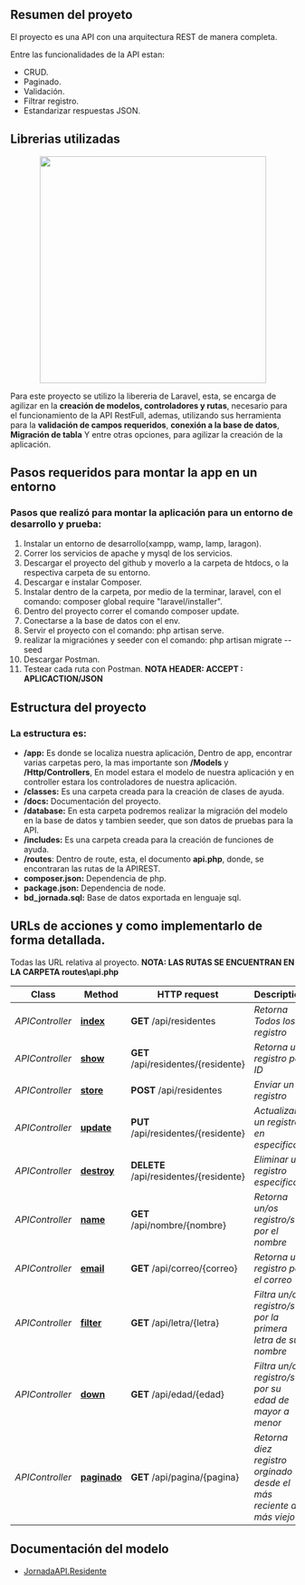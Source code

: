 ## Resumen del proyeto
El proyecto es una API con una arquitectura REST de manera completa.

Entre las funcionalidades de la API estan:

-  CRUD.
-  Paginado.
-  Validación. 
-  Filtrar registro.
-  Estandarizar respuestas JSON.

## Librerias utilizadas

<p align="center"><a href="https://laravel.com" target="_blank"><img src="https://raw.githubusercontent.com/laravel/art/master/logo-lockup/5%20SVG/2%20CMYK/1%20Full%20Color/laravel-logolockup-cmyk-red.svg" width="400"></a></p>

Para este proyecto se utilizo la libereria de Laravel, esta, se encarga de agilizar en la **creación de modelos, controladores y rutas**, necesario para el funcionamiento de la API RestFull, ademas, utilizando sus herramienta para la **validación de campos requeridos**, **conexión a la base de datos**, **Migración de tabla** Y entre otras opciones, para agilizar la creación de la aplicación.



## Pasos requeridos para montar la app en un entorno
### Pasos que realizó para montar la aplicación para un entorno de desarrollo y prueba:
1. Instalar un entorno de desarrollo(xampp, wamp, lamp, laragon).
2. Correr los servicios de apache y mysql de los servicios.
3. Descargar el proyecto del github y moverlo a la carpeta de htdocs, o la respectiva carpeta de su entorno.
4. Descargar e instalar Composer.
5. Instalar dentro de la carpeta, por medio de la terminar, laravel, con el comando: composer global require "laravel/installer".
7. Dentro del proyecto correr el comando composer update.
8. Conectarse a la base de datos con el env.
9. Servir el proyecto con el comando: php artisan serve.
10. realizar la migraciónes y seeder con el comando: php artisan migrate --seed
11. Descargar Postman.
12. Testear cada ruta con Postman. **NOTA HEADER: ACCEPT : APLICACTION/JSON**



## Estructura del proyecto
### La estructura es:

- **/app:** Es donde se localiza nuestra aplicación, Dentro de app, encontrar varias carpetas pero, la mas importante son **/Models** y **/Http/Controllers**, En model estara el modelo de nuestra aplicación y en controller estara los controladores de nuestra aplicación.
- **/classes:** Es una carpeta creada para la creación de clases de ayuda.
- **/docs:** Documentación del proyecto.
- **/database:** En esta carpeta podremos realizar la migración del modelo en la base de datos y tambien seeder, que son datos de pruebas para la API.
- **/includes:** Es una carpeta creada para la creación de funciones de ayuda.
- **/routes**: Dentro de route, esta, el documento **api.php**, donde, se encontraran las rutas de la APIREST.
- **composer.json:** Dependencia de php.
- **package.json:** Dependencia de node.
- **bd_jornada.sql:** Base de datos exportada en lenguaje sql.



## URLs de acciones y como implementarlo de forma detallada.

Todas las URL relativa al proyecto.
**NOTA: LAS RUTAS SE ENCUENTRAN EN LA CARPETA routes\api.php**


| Class           | Method                           | HTTP request                             | Description                                                         |
| --------------- | -------------------------------- | ---------------------------------------- | ------------------------------------------------------------------- |
| _APIController_ | [**index**](docs/jornadaApi.md#jornadaAPITODOS)                      | **GET** /api/residentes                  | _Retorna Todos los registro_                                        |
| _APIController_ | [**show**](docs/jornadaApi.md#jornadaAPIUNO)                       | **GET** /api/residentes/{residente}      | _Retorna un registro por ID_                                        |
| _APIController_ | [**store**](docs/jornadaApi.md#jornadaEnviar)                      | **POST** /api/residentes                 | _Enviar un registro_                                                |
| _APIController_ | [**update**](docs/jornadaApi.md#jornadaActualizar)                     | **PUT** /api/residentes/{residente}      | _Actualizar un registro en especifico_                              |
| _APIController_ | [**destroy**](docs/jornadaApi.md#jornadaEliminar)               | **DELETE** /api/residentes/{residente}   | _Eliminar un registro especifico_                                   |
| _APIController_ | [**name**](docs/jornadaApi.md#jornadaName)                       | **GET** /api/nombre/{nombre}             | _Retorna un/os registro/s por el nombre_                            |
| _APIController_ | [**email**](docs/jornadaApi.md#jornadaEmail)                      | **GET** /api/correo/{correo}             | _Retorna un registro por el correo_                                 |
| _APIController_ | [**filter**](docs/jornadaletra)                     | **GET** /api/letra/{letra}               | _Filtra un/os registro/s por la primera letra de su nombre_         |
| _APIController_ | [**down**](docs/jornadaApi.md#jornadaedad)                       | **GET** /api/edad/{edad}                 | _Filtra un/os registro/s por su edad de mayor a menor_              |
| _APIController_ | [**paginado**](docs/jornadaApi.md#jornadapagina)                   | **GET** /api/pagina/{pagina}             | _Retorna diez registro orginado desde el más reciente al más viejo_ |

## Documentación del modelo

-   [JornadaAPI.Residente](docs/Residente.md)





